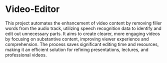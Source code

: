 # Video-Editor
This project automates the enhancement of video content by removing filler words from the audio track, utilizing speech recognition data to identify and edit out unnecessary parts. It aims to create clearer, more engaging videos by focusing on substantive content, improving viewer experience and comprehension. The process saves significant editing time and resources, making it an efficient solution for refining presentations, lectures, and professional videos.
